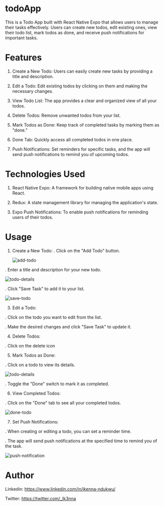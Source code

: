 #  todoApp
This is a Todo App built with React Native Expo that allows users to manage their tasks effectively. Users can create new todos, edit existing ones, view their todo list, mark todos as done, and receive push notifications for important tasks.

#  Features

1.  Create a New Todo: Users can easily create new tasks by providing a title and description.

2.  Edit a Todo: Edit existing todos by clicking on them and making the necessary changes.

3.  View Todo List: The app provides a clear and organized view of all your todos.

4.  Delete Todos: Remove unwanted todos from your list.

5.  Mark Todos as Done: Keep track of completed tasks by marking them as "done."

6.  Done Tab: Quickly access all completed todos in one place.

7.  Push Notifications: Set reminders for specific tasks, and the app will send push notifications to remind you of upcoming todos.

#  Technologies Used

1.  React Native Expo: A framework for building native mobile apps using React.

2.  Redux: A state management library for managing the application's state.

3.  Expo Push Notifications: To enable push notifications for reminding users of their todos.

#  Usage

1.  Create a New Todo:
  .  Click on the "Add Todo" button.


    ![add-todo](https://github.com/Ik3nna/todoApp/assets/101594456/dbc77727-0e60-4865-a859-8de0f96d6a6e)

    
  .  Enter a title and description for your new todo.
  
  
  ![todo-details](https://github.com/Ik3nna/todoApp/assets/101594456/5490009c-f2ad-492e-87b5-ab48cc6273ef)

  
  .  Click "Save Task" to add it to your list.
  
  
  ![save-todo](https://github.com/Ik3nna/todoApp/assets/101594456/fa4ff29e-7413-4279-97b4-233ac684f054)

  
3.  Edit a Todo:
   
  .  Click on the todo you want to edit from the list.
    
  .  Make the desired changes and click "Save Task" to update it.
  
4.  Delete Todos:
   
  .  Click on the delete icon
  
5.  Mark Todos as Done:

  .  Click on a todo to view its details.

    
  ![todo-details](https://github.com/Ik3nna/todoApp/assets/101594456/cc57a18a-dda5-49f6-bd7c-a92be7c7f721)

    
  .  Toggle the "Done" switch to mark it as completed.
  
 6.  View Completed Todos:
   
  .  Click on the "Done" tab to see all your completed todos.
  
  
  ![done-todo](https://github.com/Ik3nna/todoApp/assets/101594456/2469d9c2-b230-4a12-bd44-88bdadedaa8d)

  
 7.  Set Push Notifications:

  .  When creating or editing a todo, you can set a reminder time.
  
  .  The app will send push notifications at the specified time to remind you of the task.


  ![push-notification](https://github.com/Ik3nna/todoApp/assets/101594456/150d0a83-4ee3-4dfd-acbd-41c39703390e)

    
#  Author

Linkedin: https://www.linkedin.com/in/ikenna-ndukwu/

Twitter:  https://twitter.com/_Ik3nna


